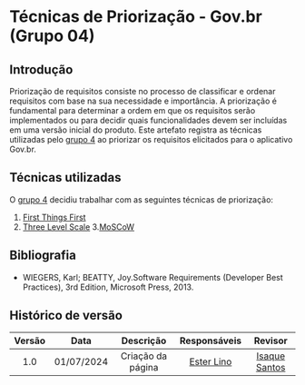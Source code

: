 # Técnicas de Priorização - Gov.br (Grupo 04)

## Introdução

Priorização de requisitos consiste no processo de classificar e ordenar requisitos com base na sua necessidade e importância. A priorização é fundamental para determinar a ordem em que os requisitos serão implementados ou para decidir quais funcionalidades devem ser incluídas em uma versão inicial do produto. Este artefato registra as técnicas utilizadas pelo [grupo 4](https://requisitos-de-software.github.io/2024.1-Gov.br/#/) ao priorizar os requisitos elicitados para o aplicativo Gov.br.

## Técnicas utilizadas

O [grupo 4](https://requisitos-de-software.github.io/2024.1-Gov.br/#/) decidiu trabalhar com as seguintes técnicas de priorização:

1. [First Things First](https://requisitos-de-software.github.io/2024.1-Gov.br/#/priorizacao/FirstThingsFirst)
2. [Three Level Scale](https://requisitos-de-software.github.io/2024.1-Gov.br/#/priorizacao/ThreeLevelScale)
3.[MoSCoW](https://requisitos-de-software.github.io/2024.1-Gov.br/#/priorizacao/moscow)

## Bibliografia

- WIEGERS, Karl; BEATTY, Joy.Software Requirements (Developer Best Practices), 3rd Edition, Microsoft Press, 2013.

## Histórico de versão

| Versão | Data | Descrição | Responsáveis | Revisor |
| :----: | :--: | :-----------------------------------------------------: | :----------------------------------------------------------------------------------------------: | :----------------------------------------------: |
|  1.0   | 01/07/2024 | Criação da página  | [Ester Lino](https://github.com/esteerlino) | [Isaque Santos](https://github.com/IsaqueSH) |
